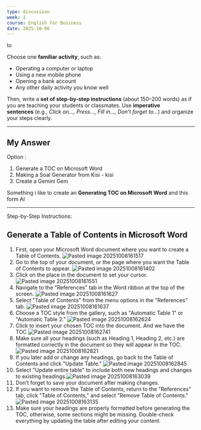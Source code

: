 ```yaml
---
type: discussion
week: 1
course: English for Business
date: 2025-10-06
---
```

to [](00_jadwal/week-1.md#English-for-Business-2|Week-1-Notes)

Choose one **familiar activity**, such as:

- Operating a computer or laptop
- Using a new mobile phone
- Opening a bank account
- Any other daily activity you know well

Then, write a **set of step-by-step instructions** (about 150–200 words) as if you are teaching your students or classmates. Use **imperative sentences** (e.g., _Click on…, Press…, Fill in…, Don’t forget to…_) and organize your steps clearly.

---
## My Answer
Option :
1. Generate a TOC on Microsoft Word
2. Making a Soal Generator from Kisi - kisi
3. Create a Gemini Gem

Something i like to create an **Generating TOC on Microsoft Word**
and this form AI

---

Step-by-Step Instructions: 
## Generate a Table of Contents in Microsoft Word
1. First, open your Microsoft Word document where you want to create a Table of Contents.	![Pasted image 20251008161517](98_uploads/pasted-image-20251008161517.png)
2. Go to the top of your document, or the page where you want the Table of Contents to appear.	![Pasted image 20251008161402](98_Uploads/Pasted-image-20251008161402.png)
3. Click on the place in the document to set your cursor. 	![Pasted image 20251008161551](98_Uploads/Pasted-image-20251008161551.png)
4. Navigate to the "References" tab in the Word ribbon at the top of the screen. 	![Pasted image 20251008161627](98_Uploads/Pasted-image-20251008161627.png)
5. Select "Table of Contents" from the menu options in the "References" tab.	![Pasted image 20251008161637](98_Uploads/Pasted-image-20251008161637.png)
6. Choose a TOC style from the gallery, such as "Automatic Table 1" or "Automatic Table 2."	![Pasted image 20251008162624](98_Uploads/Pasted-image-20251008162624.png)
7. Click to insert your chosen TOC into the document. And we have the TOC	![Pasted image 20251008162741](98_Uploads/Pasted-image-20251008162741.png)
8. Make sure all your headings (such as Heading 1, Heading 2, etc.) are formatted correctly in the document so they will appear in the TOC.	![Pasted image 20251008162821](98_Uploads/Pasted-image-20251008162821.png)
9. If you later add or change any headings, go back to the Table of Contents and click "Update Table."
   ![Pasted image 20251008162845](98_Uploads/Pasted-image-20251008162845.png)
10. Select "Update entire table" to include both new headings and changes to existing headings.![Pasted image 20251008163039](98_Uploads/Pasted-image-20251008163039.png)
11. Don’t forget to save your document after making changes.
12. If you want to remove the Table of Contents, return to the "References" tab, click "Table of Contents," and select "Remove Table of Contents."	![Pasted image 20251008163135](98_Uploads/Pasted-image-20251008163135.png)
13. Make sure your headings are properly formatted before generating the TOC, otherwise, some sections might be missing. Double-check everything by updating the table after editing your content.






